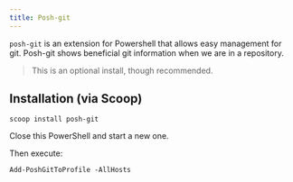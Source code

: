 ```yaml
---
title: Posh-git
---
```


`posh-git` is an extension for Powershell that allows easy management for git.
Posh-git shows beneficial git information when we are in a repository.

> This is an optional install, though recommended.

## Installation (via Scoop)

```shell
scoop install posh-git
```

Close this PowerShell and start a new one.

Then execute:

```shell
Add-PoshGitToProfile -AllHosts
```
